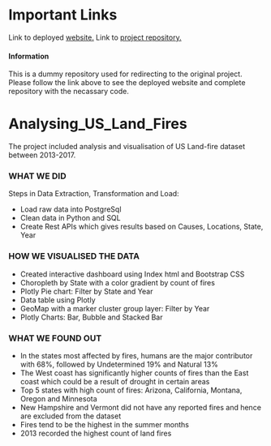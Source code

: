 # Important Links
Link to deployed [website.](https://datavisproject2.herokuapp.com/)
Link to [project repository.](https://github.com/TheGreekGoddess/Project_2)

#### Information
This is a dummy repository used for redirecting to the original project. Please follow the link above to see the deployed website and complete repository with the necassary code. 

# Analysing_US_Land_Fires

The project included analysis and visualisation of US Land-fire dataset between 2013-2017.

### WHAT WE DID

Steps in Data Extraction, Transformation and Load:
- Load raw data into PostgreSql
- Clean data in Python and SQL
- Create Rest APIs which gives results based on Causes, Locations, State, Year

### HOW WE VISUALISED THE DATA

- Created interactive dashboard using Index html and Bootstrap CSS
- Choropleth by State with a color gradient by count of fires
- Plotly Pie chart: Filter by State and Year
- Data table using Plotly
- GeoMap with a marker cluster group layer: Filter by Year
- Plotly Charts: Bar, Bubble and Stacked Bar

### WHAT WE FOUND OUT

- In the states most affected by fires, humans are the major contributor with 68%, followed by Undetermined 19% and Natural 13%
- The West coast has significantly higher counts of fires than the East coast which could be a result of drought in certain areas
- Top 5 states with high count of fires: Arizona, California, Montana, Oregon and Minnesota
- New Hampshire and Vermont did not have any reported fires and hence are excluded from the dataset
- Fires tend to be the highest in the summer months
- 2013 recorded the highest count of land fires
